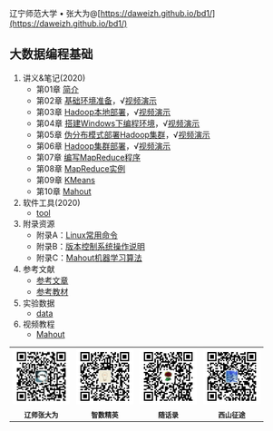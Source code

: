 辽宁师范大学 &bull; 张大为@[https://daweizh.github.io/bd1/](https://daweizh.github.io/bd1/)

## 大数据编程基础

1. 讲义&笔记(2020)
    - 第01章 [简介](2020/handout/01/intro.html)
    - 第02章 [基础环境准备](2020/handout/02/base-env.html)，√[视频演示](2020/handout/02/videos.html)
    - 第03章 [Hadoop本地部署](2020/handout/03/local.html)，√[视频演示](2020/handout/03/videos.html)
    - 第04章 [搭建Windows下编程环境](2020/handout/04/win-ide.html)，√[视频演示](2020/handout/04/videos.html)
    - 第05章 [伪分布模式部署Hadoop集群](2020/handout/05/pseudo.html)，√[视频演示](2020/handout/05/videos.html)
    - 第06章 [Hadoop集群部署](2020/handout/06/clust.html)，√[视频演示](2020/handout/06/videos.html)
    - 第07章 [编写MapReduce程序](2020/handout/07/mapreduce.html)
    - 第08章 [MapReduce实例](2020/handout/08/example.html)
    - 第09章 [KMeans](2020/handout/09/kmeans.html)
    - 第10章 [Mahout](2020/handout/10/mahout.html)
2. 软件工具(2020)
    - [tool](2020/tool/tool.html) 
3. 附录资源
    - 附录A：[Linux常用命令](appendix/a/command.html)
    - 附录B：[版本控制系统操作说明](appendix/b/vcs.html)
    - 附录C：[Mahout机器学习算法](appendix/c/mahout.html)
4. 参考文献
    - [参考文章](reference/paper/index.html)
    - [参考教材](reference/book/index.html)
5. 实验数据
    - [data](data/index.html) 
5. 视频教程
    - [Mahout](tutorial/mahout.html)

<table style="border:0px;font-size:12px;">
  <tr>
    <td style="border:0px;"> <img src="assets/me/img/zdw.jpg" width="100"> </td>
    <td style="border:0px;"> <img src="assets/me/img/idea.jpg" width="100"> </td>
    <td style="border:0px;"> <img src="assets/me/img/shl.jpg" width="100"> </td>
    <td style="border:0px;"> <img src="assets/me/img/xszt.jpg" width="100"> </td>
  </tr>
  <tr>
    <th style="border:0px;">辽师张大为</th><th style="border:0px;">智数精英</th>
    <th style="border:0px;">随话录</th><th style="border:0px;">西山征途</th>
  </tr>
</table>
